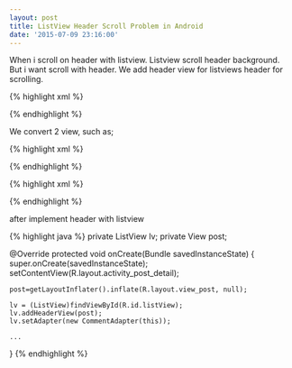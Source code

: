 ```yaml
---
layout: post
title: ListView Header Scroll Problem in Android
date: '2015-07-09 23:16:00'
---
```


When i scroll on header with listview. Listview scroll header background. But i want scroll with header. We add header view for listviews header for scrolling.

{% highlight xml %}
<LinearLayout>
  <LinearLayout>
  <!--Header-->
  <LinearLayout/>
  <ListView/>
<LinearLayout/>

{% endhighlight %}

We convert 2 view, such as;

{% highlight xml %}
<LinearLayout>
  <LinearLayout>
  <!--Header-->
  <LinearLayout/>
<LinearLayout/>

{% endhighlight %}

{% highlight xml %}
<LinearLayout>
  <ListView/>
<LinearLayout/>

{% endhighlight %}

after implement header with listview

{% highlight java %}
private ListView lv;
private View post;

@Override
protected void onCreate(Bundle savedInstanceState) {
    super.onCreate(savedInstanceState);
    setContentView(R.layout.activity_post_detail);

    post=getLayoutInflater().inflate(R.layout.view_post, null);

    lv = (ListView)findViewById(R.id.listView);
    lv.addHeaderView(post);
    lv.setAdapter(new CommentAdapter(this));
    
    ...
}
{% endhighlight %}

